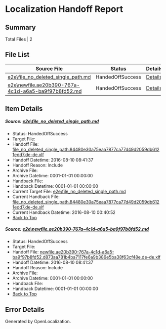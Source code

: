 # <a name='report-top'></a> Localization Handoff Report

## Summary
 Total Files | 2

## File List
 Source File | Status | Details 
 ----------- | ------ | ------- 
 [e2e\file_no_deleted_single_path.md](https://github.com/OpenLocalizationTestOrg/oltest/blob/d5d87e65db7de26217d7148dbda98a39118adef3/e2e/file_no_deleted_single_path.md) | HandedOffSuccess | [Details](#ebe6eff7edb1d3dc64bfa86d062d6fa389d0ee743)
 [e2e\newfile.ae20b390-767a-4c1d-a6a5-ba9f97b8fd52.md](https://github.com/OpenLocalizationTestOrg/oltest/blob/d5d87e65db7de26217d7148dbda98a39118adef3/e2e/newfile.ae20b390-767a-4c1d-a6a5-ba9f97b8fd52.md) | HandedOffSuccess | [Details](#09b9533921e618c1a3cf1c25b5a596a1fc267bbe5)

## Item Details
##### <a name='ebe6eff7edb1d3dc64bfa86d062d6fa389d0ee743'></a> Source: [e2e\file_no_deleted_single_path.md](https://github.com/OpenLocalizationTestOrg/oltest/blob/d5d87e65db7de26217d7148dbda98a39118adef3/e2e/file_no_deleted_single_path.md)
* Status: HandedOffSuccess
* Target File: 
* Handoff File: [file_no_deleted_single_path.84480e30a75eaa7877ca77d49d2059db6121edd7.de-de.xlf](https://github.com/OpenLocalizationTestOrg/olhandoff-e2e/blob/9ff0943486868bb28a888b07a5a77385c6c4b2f1/ol-handoff/OpenLocalizationTestOrg/ol-test-dede/ci/mt/file_no_deleted_single_path.84480e30a75eaa7877ca77d49d2059db6121edd7.de-de.xlf)
* Handoff Datetime: 2016-08-10 08:41:37
* Handoff Reason: Include
* Archive File: 
* Archive Datetime: 0001-01-01 00:00:00
* Handback File: 
* Handback Datetime: 0001-01-01 00:00:00
* Current Target File: [e2e\file_no_deleted_single_path.md](https://github.com/OpenLocalizationTestOrg/ol-test-dede/blob/4b5e2e408b6897ea18ef343b95dfd534e969e43b/e2e/file_no_deleted_single_path.md)
* Current Handback File: [file_no_deleted_single_path.84480e30a75eaa7877ca77d49d2059db6121edd7.de-de.xlf](https://github.com/OpenLocalizationTestOrg/olhandback-e2e/blob/ce37a24638eff69cbf0b1ee6049f3a6d6b7d0ed3/ol-handback/OpenLocalizationTestOrg/ol-test-dede/ci/mt/file_no_deleted_single_path.84480e30a75eaa7877ca77d49d2059db6121edd7.de-de.xlf)
* Current Handback Datetime: 2016-08-10 00:40:52
* [Back to Top](#report-top)

##### <a name='09b9533921e618c1a3cf1c25b5a596a1fc267bbe5'></a> Source: [e2e\newfile.ae20b390-767a-4c1d-a6a5-ba9f97b8fd52.md](https://github.com/OpenLocalizationTestOrg/oltest/blob/d5d87e65db7de26217d7148dbda98a39118adef3/e2e/newfile.ae20b390-767a-4c1d-a6a5-ba9f97b8fd52.md)
* Status: HandedOffSuccess
* Target File: 
* Handoff File: [newfile.ae20b390-767a-4c1d-a6a5-ba9f97b8fd52.d873aa781b4ba7117fe6a9b386e5ba38f63cf48e.de-de.xlf](https://github.com/OpenLocalizationTestOrg/olhandoff-e2e/blob/9ff0943486868bb28a888b07a5a77385c6c4b2f1/ol-handoff/OpenLocalizationTestOrg/ol-test-dede/ci/mt/newfile.ae20b390-767a-4c1d-a6a5-ba9f97b8fd52.d873aa781b4ba7117fe6a9b386e5ba38f63cf48e.de-de.xlf)
* Handoff Datetime: 2016-08-10 08:41:37
* Handoff Reason: Include
* Archive File: 
* Archive Datetime: 0001-01-01 00:00:00
* Handback File: 
* Handback Datetime: 0001-01-01 00:00:00
* [Back to Top](#report-top)


## Error Details

Generated by OpenLocalization.

